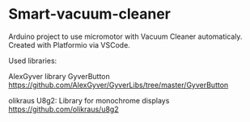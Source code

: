 # Smart-vacuum-cleaner

Arduino project to use micromotor with Vacuum Cleaner automaticaly.  
Created with Platformio via VSCode.

Used libraries:

AlexGyver library GyverButton<br/>
https://github.com/AlexGyver/GyverLibs/tree/master/GyverButton


olikraus U8g2: Library for monochrome displays
https://github.com/olikraus/u8g2

